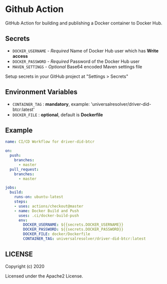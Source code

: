 # Github Action

GitHub Action for building and publishing a Docker container to Docker Hub.


## Secrets

- `DOCKER_USERNAME` - *Required* Name of Docker Hub user which has **Write access**
- `DOCKER_PASSWORD` - *Required* Password of the Docker Hub user
- `MAVEN_SETTINGS` - *Optional* Base64 encoded Maven settings file

Setup secrets in your GitHub project at "Settings > Secrets"

## Environment Variables


- `CONTAINER_TAG` : **mandatory**, example: 'universalresolver/driver-did-btcr:latest'
- `DOCKER_FILE` : **optional**, default is **Dockerfile**


## Example


```yaml
name: CI/CD Workflow for driver-did-btcr

on:
  push:
    branches:
      - master
  pull_request:
    branches:
      - master

jobs:
  build:
    runs-on: ubuntu-latest
    steps:
    - uses: actions/checkout@master
    - name: Docker Build and Push
      uses: .ci/docker-build-push
      env:
        DOCKER_USERNAME: ${{secrets.DOCKER_USERNAME}}
        DOCKER_PASSWORD: ${{secrets.DOCKER_PASSWORD}}
        DOCKER_FILE: docker/Dockerfile
        CONTAINER_TAG: universalresolver/driver-did-btcr:latest
```

## LICENSE

Copyright (c) 2020

Licensed under the Apache2 License.